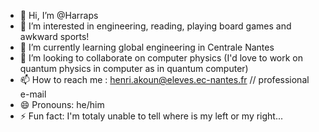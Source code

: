 - 👋 Hi, I’m @Harraps
- 👀 I’m interested in engineering, reading, playing board games and awkward sports!
- 🌱 I’m currently learning global engineering in Centrale Nantes 
- 💞️ I’m looking to collaborate on computer physics (I'd love to work on quantum physics in computer as in quantum computer)
- 📫 How to reach me : henri.akoun@eleves.ec-nantes.fr  // professional e-mail
- 😄 Pronouns: he/him
- ⚡ Fun fact: I'm totaly unable to tell where is my left or my right... 

<!---
Harraps/Harraps is a ✨ special ✨ repository because its `README.md` (this file) appears on your GitHub profile.
You can click the Preview link to take a look at your changes.
--->
